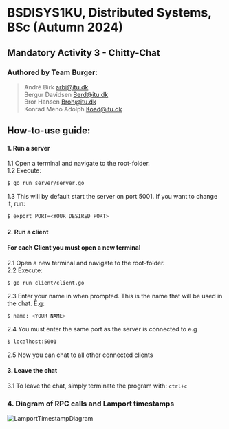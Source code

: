 # BSDISYS1KU, Distributed Systems, BSc (Autumn 2024)
## Mandatory Activity 3 - Chitty-Chat
### Authored by Team Burger:  
> André Birk <arbi@itu.dk>  
> Bergur Davidsen <Berd@itu.dk>  
> Bror Hansen <Broh@itu.dk>  
> Konrad Meno Adolph <Koad@itu.dk>  



## How-to-use guide:   
#### 1. Run a server  
1.1 Open a terminal and navigate to the root-folder.  
1.2 Execute: 
``` bash 
$ go run server/server.go
```  
1.3 This will by default start the server on port 5001. If you want to change it, run:
```bash
$ export PORT=<YOUR DESIRED PORT>
```

#### 2. Run a client  
#### **For each Client you must open a new terminal**  
2.1 Open a new terminal and navigate to the root-folder.  
2.2 Execute:
``` bash
$ go run client/client.go
```
2.3 Enter your name in when prompted. This is the name that will be used in the chat. E.g:
```bash
$ name: <YOUR NAME>
```

2.4 You must enter the same port as the server is connected to e.g

```bash
$ localhost:5001
```
2.5 Now you can chat to all other connected clients

#### 3. Leave the chat
3.1 To leave the chat, simply terminate the program with: `ctrl+c`


### 4. Diagram of RPC calls and Lamport timestamps

![LamportTimestampDiagram](https://github.com/user-attachments/assets/3e90b69d-f686-42f8-b2aa-8cb0448dabaa)

